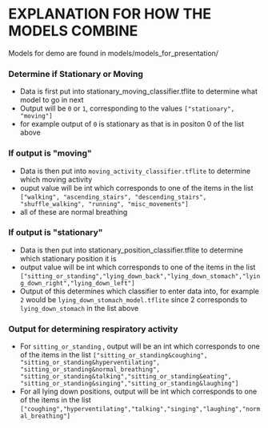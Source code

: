 # EXPLANATION FOR HOW THE MODELS COMBINE

Models for demo are found in models/models_for_presentation/

### Determine if  Stationary or Moving
- Data is first put into stationary_moving_classifier.tflite to determine what model to go in next
- Output will be ```0``` or ```1```, corresponding to the values
  ``` ["stationary", "moving"] ```
- for example output of ```0``` is stationary as that is in positon 0 of the list above

### If output is "moving"
- Data is then put into ```moving_activity_classifier.tflite``` to determine which moving activity
- ouput value will be int which corresponds to one of the items in the list ```["walking", "ascending_stairs", "descending_stairs", "shuffle_walking", "running", "misc_movements"]```
- all of these are normal breathing

### If output is "stationary"
- Data is then put into stationary_position_classifier.tflite to determine which stationary position it is
- output value will be int which corresponds to one of the items in the list ```["sitting_or_standing","lying_down_back","lying_down_stomach","lying_down_right","lying_down_left"]```
- Output of this determines which classifier to enter data into, for example ```2``` would be ```lying_down_stomach_model.tflite``` since 2 corresponds to ```lying_down_stomach``` in the list above

### Output for determining respiratory activity
- For ```sitting_or_standing``` , output will be an int which corresponds to one of the items in the list ```["sitting_or_standing&coughing", "sitting_or_standing&hyperventilating", "sitting_or_standing&normal_breathing", "sitting_or_standing&talking","sitting_or_standing&eating", "sitting_or_standing&singing","sitting_or_standing&laughing"]```
- For all lying down positions, output will be int which corresponds to one of the items in the list ```["coughing","hyperventilating","talking","singing","laughing","normal_breathing"]```
  
